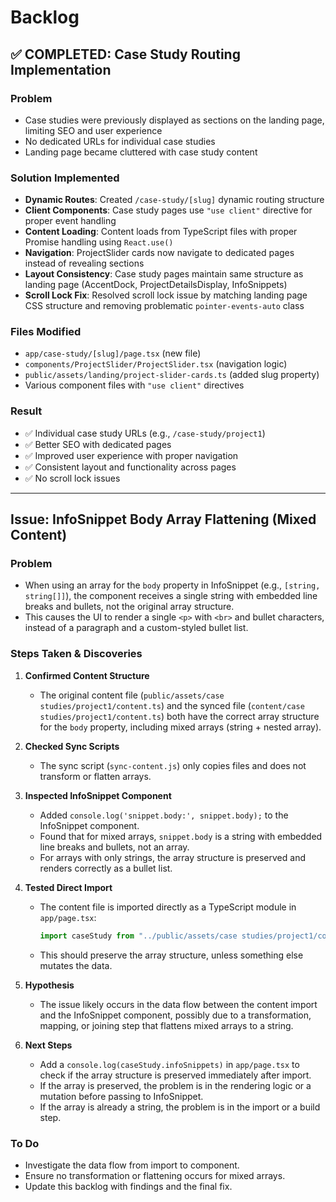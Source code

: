 # Backlog

## ✅ COMPLETED: Case Study Routing Implementation

### Problem
- Case studies were previously displayed as sections on the landing page, limiting SEO and user experience
- No dedicated URLs for individual case studies
- Landing page became cluttered with case study content

### Solution Implemented
- **Dynamic Routes**: Created `/case-study/[slug]` dynamic routing structure
- **Client Components**: Case study pages use `"use client"` directive for proper event handling
- **Content Loading**: Content loads from TypeScript files with proper Promise handling using `React.use()`
- **Navigation**: ProjectSlider cards now navigate to dedicated pages instead of revealing sections
- **Layout Consistency**: Case study pages maintain same structure as landing page (AccentDock, ProjectDetailsDisplay, InfoSnippets)
- **Scroll Lock Fix**: Resolved scroll lock issue by matching landing page CSS structure and removing problematic `pointer-events-auto` class

### Files Modified
- `app/case-study/[slug]/page.tsx` (new file)
- `components/ProjectSlider/ProjectSlider.tsx` (navigation logic)
- `public/assets/landing/project-slider-cards.ts` (added slug property)
- Various component files with `"use client"` directives

### Result
- ✅ Individual case study URLs (e.g., `/case-study/project1`)
- ✅ Better SEO with dedicated pages
- ✅ Improved user experience with proper navigation
- ✅ Consistent layout and functionality across pages
- ✅ No scroll lock issues

---

## Issue: InfoSnippet Body Array Flattening (Mixed Content)

### Problem
- When using an array for the `body` property in InfoSnippet (e.g., `[string, string[]]`), the component receives a single string with embedded line breaks and bullets, not the original array structure.
- This causes the UI to render a single `<p>` with `<br>` and bullet characters, instead of a paragraph and a custom-styled bullet list.

### Steps Taken & Discoveries

1. **Confirmed Content Structure**
   - The original content file (`public/assets/case studies/project1/content.ts`) and the synced file (`content/case studies/project1/content.ts`) both have the correct array structure for the `body` property, including mixed arrays (string + nested array).

2. **Checked Sync Scripts**
   - The sync script (`sync-content.js`) only copies files and does not transform or flatten arrays.

3. **Inspected InfoSnippet Component**
   - Added `console.log('snippet.body:', snippet.body);` to the InfoSnippet component.
   - Found that for mixed arrays, `snippet.body` is a string with embedded line breaks and bullets, not an array.
   - For arrays with only strings, the array structure is preserved and renders correctly as a bullet list.

4. **Tested Direct Import**
   - The content file is imported directly as a TypeScript module in `app/page.tsx`:
     ```ts
     import caseStudy from "../public/assets/case studies/project1/content";
     ```
   - This should preserve the array structure, unless something else mutates the data.

5. **Hypothesis**
   - The issue likely occurs in the data flow between the content import and the InfoSnippet component, possibly due to a transformation, mapping, or joining step that flattens mixed arrays to a string.

6. **Next Steps**
   - Add a `console.log(caseStudy.infoSnippets)` in `app/page.tsx` to check if the array structure is preserved immediately after import.
   - If the array is preserved, the problem is in the rendering logic or a mutation before passing to InfoSnippet.
   - If the array is already a string, the problem is in the import or a build step.

### To Do
- Investigate the data flow from import to component.
- Ensure no transformation or flattening occurs for mixed arrays.
- Update this backlog with findings and the final fix. 